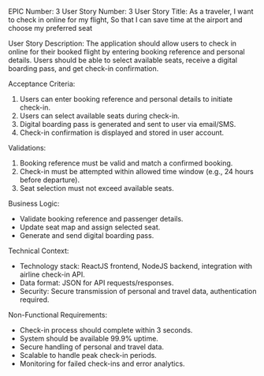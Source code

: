 EPIC Number: 3
User Story Number: 3
User Story Title: As a traveler, I want to check in online for my flight, So that I can save time at the airport and choose my preferred seat

User Story Description: The application should allow users to check in online for their booked flight by entering booking reference and personal details. Users should be able to select available seats, receive a digital boarding pass, and get check-in confirmation.

Acceptance Criteria:
1. Users can enter booking reference and personal details to initiate check-in.
2. Users can select available seats during check-in.
3. Digital boarding pass is generated and sent to user via email/SMS.
4. Check-in confirmation is displayed and stored in user account.

Validations:
1. Booking reference must be valid and match a confirmed booking.
2. Check-in must be attempted within allowed time window (e.g., 24 hours before departure).
3. Seat selection must not exceed available seats.

Business Logic:
- Validate booking reference and passenger details.
- Update seat map and assign selected seat.
- Generate and send digital boarding pass.

Technical Context:
- Technology stack: ReactJS frontend, NodeJS backend, integration with airline check-in API.
- Data format: JSON for API requests/responses.
- Security: Secure transmission of personal and travel data, authentication required.

Non-Functional Requirements:
- Check-in process should complete within 3 seconds.
- System should be available 99.9% uptime.
- Secure handling of personal and travel data.
- Scalable to handle peak check-in periods.
- Monitoring for failed check-ins and error analytics.
